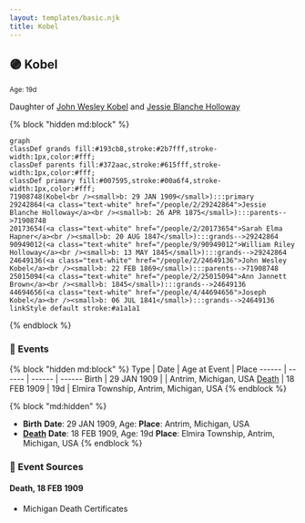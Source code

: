 ```yaml
---
layout: templates/basic.njk
title: Kobel
---
```

## 🟣 Kobel
<small>Age: 19d</small>

Daughter of [John Wesley Kobel](/people/2/24649136) and [Jessie Blanche Holloway](/people/2/29242864)

{% block "hidden md:block" %}
```mermaid
graph
classDef grands fill:#193cb8,stroke:#2b7fff,stroke-width:1px,color:#fff;
classDef parents fill:#372aac,stroke:#615fff,stroke-width:1px,color:#fff;
classDef primary fill:#007595,stroke:#00a6f4,stroke-width:1px,color:#fff;
71908748(Kobel<br /><small>b: 29 JAN 1909</small>):::primary
29242864(<a class="text-white" href="/people/2/29242864">Jessie Blanche Holloway</a><br /><small>b: 26 APR 1875</small>):::parents-->71908748
20173654(<a class="text-white" href="/people/2/20173654">Sarah Elma Hapner</a><br /><small>b: 20 AUG 1847</small>):::grands-->29242864
90949012(<a class="text-white" href="/people/9/90949012">William Riley Holloway</a><br /><small>b: 13 MAY 1845</small>):::grands-->29242864
24649136(<a class="text-white" href="/people/2/24649136">John Wesley Kobel</a><br /><small>b: 22 FEB 1869</small>):::parents-->71908748
25015094(<a class="text-white" href="/people/2/25015094">Ann Jannett Brown</a><br /><small>b: 1845</small>):::grands-->24649136
44694656(<a class="text-white" href="/people/4/44694656">Joseph Kobel</a><br /><small>b: 06 JUL 1841</small>):::grands-->24649136
linkStyle default stroke:#a1a1a1
```
{% endblock %}

### 📆 Events

{% block "hidden md:block" %}
Type | Date | Age at Event | Place
------ | ------ | ------ | ------
Birth | 29 JAN 1909 |  | Antrim, Michigan, USA
[Death](#event-event-3) | 18 FEB 1909 | 19d | Elmira Township, Antrim, Michigan, USA
{% endblock %}

{% block "md:hidden" %}
- **Birth**
**Date**: 29 JAN 1909, Age:
**Place**: Antrim, Michigan, USA
- **[Death](#event-event-3)**
**Date**: 18 FEB 1909, Age: 19d
**Place**: Elmira Township, Antrim, Michigan, USA
{% endblock %}

### 📰 Event Sources

#### <a id="event-event-3"></a> Death, 18 FEB 1909
* Michigan Death Certificates
